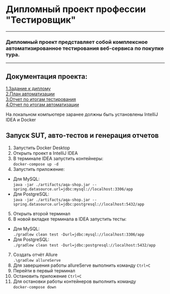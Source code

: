 #  Дипломный проект профессии "Тестировщик"
___
### Дипломный проект представляет собой комплексное автоматизированное тестирования веб-сервиса по покупке тура.
___

## Документация проекта:
[1.Задание к диплому]()  
[2.План автоматизации](https://github.com/AlinaNabi/Diplom/blob/main/README.md)  
[3.Отчет по итогам тестирования]()  
[4.Отчет по итогам автоматизации]()  
  
На локальном компьютере заранее должны быть установлены IntelliJ IDEA и Docker


## Запуск SUT, авто-тестов и генерация отчетов

1. Запустить Docker Desktop
2. Открыть проект в IntelliJ IDEA
3. В терминале IDEA запустить контейнеры:  
   `docker-compose up -d`
4. Запустить приложение:
* Для MySQL:  
  `java -jar ./artifacts/aqa-shop.jar --spring.datasource.url=jdbc:mysql://localhost:3306/app`
* Для PostgreSQL:  
  `java -jar ./artifacts/aqa-shop.jar --spring.datasource.url=jdbc:postgresql://localhost:5432/app`
5. Открыть второй терминал
6. В новой вкладке терминала в IDEA запустить тесты:
* Для MySQL:  
  `./gradlew clean test -Durl=jdbc:mysql://localhost:3306/app`
* Для PostgreSQL:  
  `./gradlew clean test -Durl=jdbc:postgresql://localhost:5432/app`
7. Создать отчёт Allure  
   `.\gradlew allureServe`
8. Для завершения работы allureServe выполнить команду
   `Ctrl+C`
9. Перейти в первый терминал
10. Остановить приложение
    `Ctrl+C`
11. Для остановки работы контейнеров выполнить команду  
    `docker-compose down`

    

